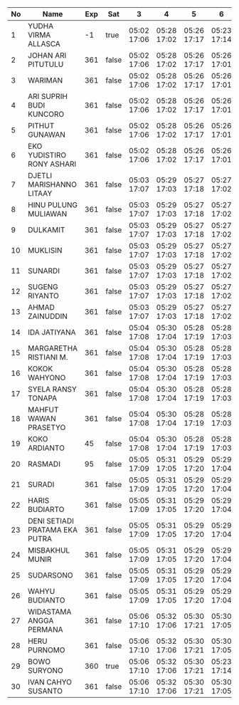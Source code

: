 | No | Name | Exp | Sat | 3 | 4 | 5 | 6 | 8 | 9 | 10 | 11 |
|-----|-----|-----|-----|-----|-----|-----|-----|-----|-----|-----|-----|
| 1 | YUDHA VIRMA ALLASCA | -1 | true | 05:02 17:06 | 05:28 17:02 | 05:26 17:17 | 05:23 17:14 | 05:26 17:01 | 05:10 17:19 | 05:05 17:18 | 05:29 - |
| 2 | JOHAN ARI PITUTULU | 361 | false | 05:02 17:06 | 05:28 17:02 | 05:26 17:17 | 05:26 17:01 | 05:10 17:19 | 05:05 17:18 | 05:29 - |
| 3 | WARIMAN | 361 | false | 05:02 17:06 | 05:28 17:02 | 05:26 17:17 | 05:26 17:01 | 05:10 17:19 | 05:05 17:18 | 05:29 - |
| 4 | ARI SUPRIH BUDI KUNCORO | 361 | false | 05:02 17:06 | 05:28 17:02 | 05:26 17:17 | 05:26 17:01 | 05:10 17:19 | 05:05 17:18 | 05:29 - |
| 5 | PITHUT GUNAWAN | 361 | false | 05:02 17:06 | 05:28 17:02 | 05:26 17:17 | 05:26 17:01 | 05:10 17:19 | 05:05 17:18 | 05:29 - |
| 6 | EKO YUDISTIRO RONY ASHARI | 361 | false | 05:02 17:06 | 05:28 17:02 | 05:26 17:17 | 05:26 17:01 | 05:10 17:19 | 05:05 17:18 | 05:29 - |
| 7 | DJETLI MARISHANNO LITAAY | 361 | false | 05:03 17:07 | 05:29 17:03 | 05:27 17:18 | 05:27 17:02 | 05:11 17:20 | 05:06 17:19 | 05:30 - |
| 8 | HINU PULUNG MULIAWAN | 361 | false | 05:03 17:07 | 05:29 17:03 | 05:27 17:18 | 05:27 17:02 | 05:11 17:20 | 05:06 17:19 | 05:30 - |
| 9 | DULKAMIT | 361 | false | 05:03 17:07 | 05:29 17:03 | 05:27 17:18 | 05:27 17:02 | 05:11 17:20 | 05:06 17:19 | 05:30 - |
| 10 | MUKLISIN | 361 | false | 05:03 17:07 | 05:29 17:03 | 05:27 17:18 | 05:27 17:02 | 05:11 17:20 | 05:06 17:19 | 05:30 - |
| 11 | SUNARDI | 361 | false | 05:03 17:07 | 05:29 17:03 | 05:27 17:18 | 05:27 17:02 | 05:11 17:20 | 05:06 17:19 | 05:30 - |
| 12 | SUGENG RIYANTO | 361 | false | 05:03 17:07 | 05:29 17:03 | 05:27 17:18 | 05:27 17:02 | 05:11 17:20 | 05:06 17:19 | 05:30 - |
| 13 | AHMAD ZAINUDDIN | 361 | false | 05:03 17:07 | 05:29 17:03 | 05:27 17:18 | 05:27 17:02 | 05:11 17:20 | 05:06 17:19 | 05:30 - |
| 14 | IDA JATIYANA | 361 | false | 05:04 17:08 | 05:30 17:04 | 05:28 17:19 | 05:28 17:03 | 05:12 17:21 | 05:07 17:20 | 05:31 - |
| 15 | MARGARETHA RISTIANI M. | 361 | false | 05:04 17:08 | 05:30 17:04 | 05:28 17:19 | 05:28 17:03 | 05:12 17:21 | 05:07 17:20 | 05:31 - |
| 16 | KOKOK WAHYONO | 361 | false | 05:04 17:08 | 05:30 17:04 | 05:28 17:19 | 05:28 17:03 | 05:12 17:21 | 05:07 17:20 | 05:31 - |
| 17 | SYELA RANSY TONAPA | 361 | false | 05:04 17:08 | 05:30 17:04 | 05:28 17:19 | 05:28 17:03 | 05:12 17:21 | 05:07 17:20 | 05:31 - |
| 18 | MAHFUT WAWAN PRASETYO | 361 | false | 05:04 17:08 | 05:30 17:04 | 05:28 17:19 | 05:28 17:03 | 05:12 17:21 | 05:07 17:20 | 05:31 - |
| 19 | KOKO ARDIANTO | 45 | false | 05:04 17:08 | 05:30 17:04 | 05:28 17:19 | 05:28 17:03 | 05:12 17:21 | 05:07 17:20 | 05:31 - |
| 20 | RASMADI | 95 | false | 05:05 17:09 | 05:31 17:05 | 05:29 17:20 | 05:29 17:04 | 05:13 17:22 | 05:08 17:21 | 05:32 - |
| 21 | SURADI | 361 | false | 05:05 17:09 | 05:31 17:05 | 05:29 17:20 | 05:29 17:04 | 05:13 17:22 | 05:08 17:21 | 05:32 - |
| 22 | HARIS BUDIARTO | 361 | false | 05:05 17:09 | 05:31 17:05 | 05:29 17:20 | 05:29 17:04 | 05:13 17:22 | 05:08 17:21 | 01:52 - |
| 23 | DENI SETIADI PRATAMA EKA PUTRA | 361 | false | 05:05 17:09 | 05:31 17:05 | 05:29 17:20 | 05:29 17:04 | 05:13 17:22 | 05:08 17:21 | 05:32 - |
| 24 | MISBAKHUL MUNIR | 361 | false | 05:05 17:09 | 05:31 17:05 | 05:29 17:20 | 05:29 17:04 | 05:13 17:22 | 05:08 17:21 | 05:32 - |
| 25 | SUDARSONO | 361 | false | 05:05 17:09 | 05:31 17:05 | 05:29 17:20 | 05:29 17:04 | 05:13 17:22 | 05:08 17:21 | 05:32 - |
| 26 | WAHYU BUDIANTO | 361 | false | 05:05 17:09 | 05:31 17:05 | 05:29 17:20 | 05:29 17:04 | 05:13 17:22 | 05:08 17:21 | 05:32 - |
| 27 | WIDASTAMA ANGGA PERMANA | 361 | false | 05:06 17:10 | 05:32 17:06 | 05:30 17:21 | 05:30 17:05 | 05:14 17:23 | 05:09 17:22 | 05:33 - |
| 28 | HERU PURNOMO | 361 | false | 05:06 17:10 | 05:32 17:06 | 05:30 17:21 | 05:30 17:05 | 05:14 17:23 | 05:09 17:22 | 05:33 - |
| 29 | BOWO SURYONO | 360 | true | 05:06 17:10 | 05:32 17:06 | 05:30 17:21 | 05:23 17:14 | 05:30 17:05 | 05:14 17:23 | 05:09 17:22 | 05:33 - |
| 30 | IVAN CAHYO SUSANTO | 361 | false | 05:06 17:10 | 05:32 17:06 | 05:30 17:21 | 05:30 17:05 | 05:14 17:23 | 05:09 17:22 | 05:33 - |

